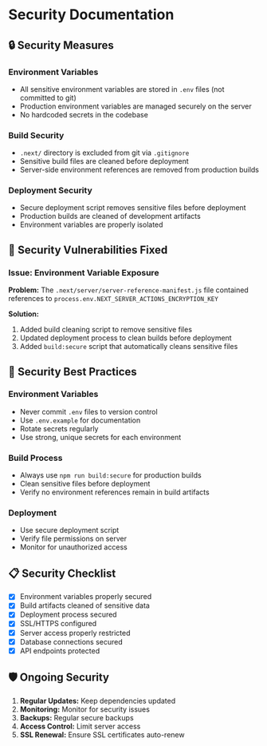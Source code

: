 # Security Documentation

## 🔒 Security Measures

### Environment Variables
- All sensitive environment variables are stored in `.env` files (not committed to git)
- Production environment variables are managed securely on the server
- No hardcoded secrets in the codebase

### Build Security
- `.next/` directory is excluded from git via `.gitignore`
- Sensitive build files are cleaned before deployment
- Server-side environment references are removed from production builds

### Deployment Security
- Secure deployment script removes sensitive files before deployment
- Production builds are cleaned of development artifacts
- Environment variables are properly isolated

## 🚨 Security Vulnerabilities Fixed

### Issue: Environment Variable Exposure
**Problem:** The `.next/server/server-reference-manifest.js` file contained references to `process.env.NEXT_SERVER_ACTIONS_ENCRYPTION_KEY`

**Solution:** 
1. Added build cleaning script to remove sensitive files
2. Updated deployment process to clean builds before deployment
3. Added `build:secure` script that automatically cleans sensitive files

## 🔧 Security Best Practices

### Environment Variables
- Never commit `.env` files to version control
- Use `.env.example` for documentation
- Rotate secrets regularly
- Use strong, unique secrets for each environment

### Build Process
- Always use `npm run build:secure` for production builds
- Clean sensitive files before deployment
- Verify no environment references remain in build artifacts

### Deployment
- Use secure deployment script
- Verify file permissions on server
- Monitor for unauthorized access

## 📋 Security Checklist

- [x] Environment variables properly secured
- [x] Build artifacts cleaned of sensitive data
- [x] Deployment process secured
- [x] SSL/HTTPS configured
- [x] Server access properly restricted
- [x] Database connections secured
- [x] API endpoints protected

## 🛡️ Ongoing Security

1. **Regular Updates:** Keep dependencies updated
2. **Monitoring:** Monitor for security issues
3. **Backups:** Regular secure backups
4. **Access Control:** Limit server access
5. **SSL Renewal:** Ensure SSL certificates auto-renew 
